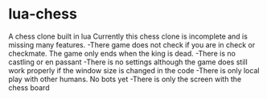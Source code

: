 # lua-chess
A chess clone built in lua
Currently this chess clone is incomplete and is missing many features.
-There game does not check if you are in check or checkmate. The game only ends when the king is dead.
-There is no castling or en passant
-There is no settings although the game does still work properly if the window size is changed in the code
-There is only local play with other humans. No bots yet
-There is only the screen with the chess board
